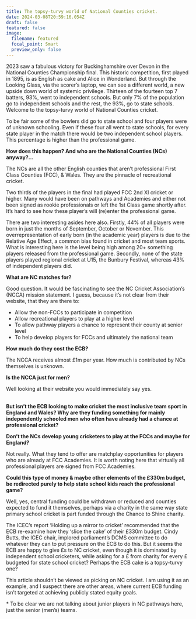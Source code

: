 ```yaml
---
title: The topsy-turvy world of National Counties cricket.
date: 2024-03-08T20:59:16.054Z
draft: false
featured: false
image:
  filename: featured
  focal_point: Smart
  preview_only: false
---
```

2023 saw a fabulous victory for Buckinghamshire over Devon in the National Counties Championship final. This historic competition, first played in 1895, is as English as cake and Alice in Wonderland. But through the Looking Glass, via the scorer’s laptop, we can see a different world, a new upside down world of systemic privilege. Thirteen of the fourteen top 7 batters, 93%, went to independent schools. But only 7% of the population go to independent schools and the rest, the 93%, go to state schools. Welcome to the topsy-turvy world of National Counties cricket.

To be fair some of the bowlers did go to state school and four players were of unknown schooling. Even if these four all went to state schools, for every state player in the match there would be two independent school players. This percentage is higher than the professional game.

**How does this happen? And who are the National Counties (NCs) anyway?...**

The NCs are all the other English counties that aren’t professional First Class Counties (FCC), & Wales. They are the pinnacle of recreational cricket.

Two thirds of the players in the final had played FCC 2nd XI cricket or higher. Many would have been on pathways and Academies and either not been signed as rookie professionals or left the 1st Class game shortly after. It’s hard to see how these player’s will (re)enter the professional game. 

There are two interesting asides here also. Firstly, 44% of all players were born in just the months of September, October or November. This overrepresentation of early born (in the academic year) players is due to the Relative Age Effect, a common bias found in cricket and most team sports. What is interesting here is the level being high among 20+ something players released from the professional game. Secondly, none of the state players played regional cricket at U15, the Bunbury Festival, whereas 43% of independent players did.

**What are NC matches for?**

Good question. It would be fascinating to see the NC Cricket Association’s (NCCA) mission statement. I guess, because it’s not clear from their website, that they are there to:

* Allow the non-FCCs to participate in competition
* Allow recreational players to play at a higher level
* To allow pathway players a chance to represent their county at senior level
* To help develop players for FCCs and ultimately the national team

**How much do they cost the ECB?**

The NCCA receives almost £1m per year. How much is contributed by NCs themselves is unknown.

**Is the NCCA just for men?**

Well looking at their website you would immediately say yes.

**\
But isn’t the ECB looking to make cricket the most inclusive team sport in England and Wales? Why are they funding something for mainly independently schooled men who often have already had a chance at professional cricket?**

**Don’t the NCs develop young cricketers to play at the FCCs and maybe for England?**

Not really. What they tend to offer are matchplay opportunities for players who are already at FCC Academies. It is worth noting here that virtually all professional players are signed from FCC Academies.

**Could this type of money & maybe other elements of the £330m budget, be redirected purely to help state school kids reach the professional game?**

Well, yes, central funding could be withdrawn or reduced and counties expected to fund it themselves, perhaps via a charity in the same way state primary school cricket is part funded through the Chance to Shine charity.

The ICEC’s report ‘Holding up a mirror to cricket’ recommended that the ECB re-examine how they ‘slice the cake’ of their £330m budget. Cindy Butts, the ICEC chair, implored parliament’s DCMS committee to do whatever they can to put pressure on the ECB to do this. But it seems the ECB are happy to give £s to NC cricket, even though it is dominated by independent school cricketers, while asking for a £ from charity for every £ budgeted for state school cricket? Perhaps the ECB cake is a topsy-turvy one?

This article shouldn’t be viewed as picking on NC cricket. I am using it as an example, and I suspect there are other areas, where current ECB funding isn’t targeted at achieving publicly stated equity goals.  

\* To be clear we are not talking about junior players in NC pathways here, just the senior (men’s) teams.